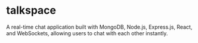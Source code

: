 # talkspace
A real-time chat application built with MongoDB, Node.js, Express.js, React, and WebSockets, allowing users to chat with each other instantly.
